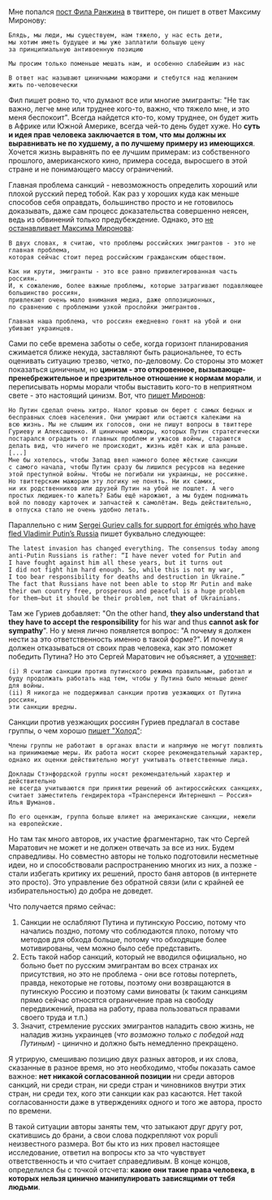 Мне попался [пост Фила Ранжина](https://twitter.com/fillpackart/status/1731692210326769954?s=61&t=38Ecu_SDXbJG5ynnB8Qk1w) в твиттере, он пишет в ответ Максиму Миронову:

```
Блядь, мы люди, мы существуем, нам тяжело, у нас есть дети,
мы хотим иметь будущее и мы уже заплатили большую цену
за принципиальную антивоенную позицию

Мы просим только поменьше мешать нам, и особенно слабейшим из нас

В ответ нас называют циничными мажорами и стебутся над желанием
жить по-человечески
```

Фил пишет ровно то, что думают все или многие эмигранты: "Не так важно, легче мне или труднее кого-то, важно, что тяжело мне, и это меня беспокоит". Всегда найдется кто-то, кому труднее, он будет жить в Африке или Южной Америке, всегда чей-то день будет хуже. Но **суть и идея прав человека заключается в том, что мы должны их выравнивать не по худшему, а по лучшему примеру из имеющихся**. Хочется жизнь выравнять по ее лучшим примерам: из собственного прошлого, американского кино, примера соседа, выросшего в этой стране и не понимающего массу ограничений. 

Главная проблема санкций - невозможность определить хороший или плохой русский перед тобой. Как раз у хороших куда как меньше способов себя оправдать, большинство просто и не готовилось доказывать, даже сам процесс доказательства совершенно неясен, ведь из обвинений только предубеждение. Однако, это [не останавливает Максима Миронова](https://twitter.com/mironov_fm/status/1731745336807334274):
```
В двух словах, я считаю, что проблемы российских эмигрантов - это не главная проблема,
которая сейчас стоит перед российским гражданским обществом. 

Как ни крути, эмигранты - это все равно привилегированная часть россиян.
И, к сожалению, более важные проблемы, которые затрагивают подавляющее большинство россиян,
привлекают очень мало внимания медиа, даже оппозиционных,
по сравнению с проблемами узкой прослойки эмигрантов.

Главная наша проблема, что россиян ежедневно гонят на убой и они убивают украинцев.
```


Сами по себе времена заботы о себе, когда горизонт планирования сжимается ближе некуда, заставляют быть рациональнее, то есть оценивать ситуацию трезво, четко, по-деловому. Со стороны это может показаться циничным, но **цинизм - это откровенное, вызывающе-пренебрежительное и презрительное отношение к нормам морали**, и переписывать нормы морали чтобы выставить кого-то в неприятном свете - это настоящий цинизм. Вот, что [пишет Миронов](https://x.com/mironov_fm/status/1731602991252201948?s=20):

```
Но Путин сделал очень хитро. Налог кровью он берет с самых бедных и
бесправных слоев населения. Они умирают или остаются калеками на
всю жизнь. Мы не слышим их голосов, они не пишут вопросы в твиттере
Гуриеву и Алексашенко. И циничные мажоры, которых Путин стратегически
постарался оградить от главных проблем и ужасов войны, стараются
делать вид, что ничего не происходит, жизнь идёт как и шла раньше.
[...]
Мне бы хотелось, чтобы Запад ввел намного более жёсткие санкции
с самого начала, чтобы Путин сразу бы лишился ресурсов на ведение
этой преступной войны. Чтобы не погибали ни украинцы, не россияне.
Но твиттерским мажорам эту логику не понять. Ни их самих,
ни их родственников или друзей Путин на убой не пошлет. А чего
простых людишек-то жалеть? Бабы ещё нарожают, а мы будем поднимать
вой по поводу карточек и запчастей к самолётам. Ведь действительно,
в отпуска стало не очень удобно летать.
```

Параллельно с ним [Sergei Guriev calls for support for émigrés who have fled Vladimir Putin’s Russia](https://www.economist.com/by-invitation/2022/05/05/sergei-guriev-calls-for-support-for-emigres-who-have-fled-vladimir-putins-russia) пишет буквально следующее:
```
The latest invasion has changed everything. The consensus today among
anti-Putin Russians is rather: “I have never voted for Putin and
I have fought against him all these years, but it turns out
I did not fight him hard enough. So, while this is not my war,
I too bear responsibility for deaths and destruction in Ukraine.”
The fact that Russians have not been able to stop Mr Putin and make
their own country free, prosperous and peaceful is a huge problem
for them—but it should be their problem, not that of Ukrainians.
```

Там же Гуриев добавляет: "On the other hand, **they also understand that they have to accept the responsibility** for his war and thus **cannot ask for sympathy**". Но у меня лично появляется вопрос: "А почему я должен нести за это ответственность именно в такой форме?". И почему я должен отказываться от своих прав человека, как это поможет победить Путина? Но это Сергей Маратович не объясняет, а [уточняет](https://x.com/sguriev/status/1728102093532328431?s=20):
```
(i) Я считаю санкции против путинского режима правильным, работал и
буду продолжать работать над тем, чтобы у Путина было меньше денег
для войны.
(ii) Я никогда не поддерживал санкции против уезжающих от Путина россиян,
эти санкции вредны.
```

Санкции против уезжающих россиян Гуриев предлагал в составе группы, о чем хорошо [пишет "Холод"](https://holod.media/2023/11/15/sergei-guriev-prizyvaiet-k-sanktsyiam/):
```
Члены группы не работают в органах власти и напрямую не могут повлиять
на принимаемые меры. Их работа носит скорее рекомендательный характер,
однако их оценки действительно могут учитывать ответственные лица.

Доклады Стэнфордской группы носят рекомендательный характер и действительно
не всегда учитываются при принятии решений об антироссийских санкциях,
считает заместитель гендиректора «Трансперенси Интернешнл — Россия» Илья Шуманов.

По его оценкам, группа больше влияет на американские санкции, нежели на европейские.
```

Но там так много авторов, их участие фрагментарно, так что Сергей Маратович не может и не должен отвечать за все из них. Будем справедливы. Но совместно авторы не только подготовили несметные идеи, но и способствовали распространению многих из них, а позже - стали избегать критику их решений, просто баня авторов (в интернете это просто). Это управление без обратной связи (или с крайней ее избирательностью) до добра не доведет.

Что получается прямо сейчас:
1. Санкции не ослабляют Путина и путинскую Россию, потому что начались поздно, потому что соблюдаются плохо, потому что методов для обхода больше, потому что обходящие более мотивированы, чем можно было себе представить.
2. Есть такой набор санкций, который не вводился официально, но больно бьет по русским эмигрантам во всех странах их присутствия, но это не проблема - они все готовы потерпеть, правда, некоторые не готовы, поэтому они возвращаются в путинскую Россию и поэтому сами виноваты (к таким санкциям прямо сейчас относятся ограничение прав на свободу передвижений, права на работу, права пользоваться правами своего труда и т.п.)
3. Значит, стремление русских эмигрантов наладить свою жизнь, не наладив жизнь украинцев (_что возможно только с победой над Путиным_) - цинично и должно быть немедленно прекращено.

Я утрирую, смешиваю позицию двух разных авторов, и их слова, сказанные в разное время, но это необходимо, чтобы показать самое важное: **нет никакой согласованной позиции** ни среди авторов санкций, ни среди стран, ни среди стран и чиновников внутри этих стран, ни среди тех, кого эти санкции как раз касаются. Нет такой согласованности даже в утверждениях одного и того же автора, просто по времени.

В такой ситуации авторы заняты тем, что затыкают друг другу рот, скатившись до брани, а свои слова подкрепляют vox populi неизвестного размера. Вот бы кто из них провел настоящее исследование, ответил на вопросы кто за что чувствует ответственность и что считает справедливым. В конце концов, определился бы с точкой отсчета: **какие они такие права человека, в которых нельзя цинично манипулировать зависящими от тебя людьми**.
